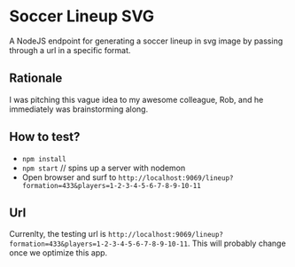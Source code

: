# Soccer Lineup SVG

A NodeJS endpoint for generating a soccer lineup in svg image by passing through a url in a specific format.

## Rationale

I was pitching this vague idea to my awesome colleague, Rob, and he immediately was brainstorming along.

## How to test?

- `npm install`
- `npm start` // spins up a server with nodemon
- Open browser and surf to `http://localhost:9069/lineup?formation=433&players=1-2-3-4-5-6-7-8-9-10-11`

## Url

Currenlty, the testing url is `http://localhost:9069/lineup?formation=433&players=1-2-3-4-5-6-7-8-9-10-11`. This will probably change once we optimize this app.
